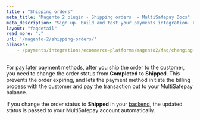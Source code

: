 ```yaml
---
title : "Shipping orders"
meta_title: "Magento 2 plugin - Shipping orders  - MultiSafepay Docs"
meta_description: "Sign up. Build and test your payments integration. Explore our products and services. Use our API reference, SDKs, and wrappers. Get support."
layout: "faqdetail"
read_more: "."
url: '/magento-2/shipping-orders/'
aliases:
    - /payments/integrations/ecommerce-platforms/magento2/faq/changing-order-status-to-shipped/
---
```


For [pay later](/payments/methods/pay-later/) payment methods, after you ship the order to the customer, you need to change the order status from **Completed** to **Shipped**. This prevents the order expiring, and lets the payment method initiate the billing process with the customer and pay the transaction out to your MultiSafepay balance. 

If you change the order status to **Shipped** in your [backend](/getting-started/glossary/#backend), the updated status is passed to your MultiSafepay account automatically.